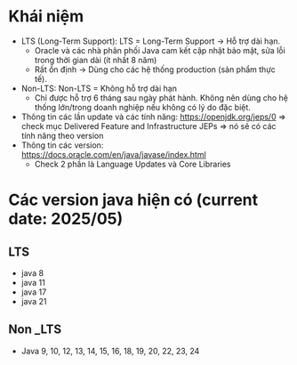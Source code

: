 # Khái niệm
- LTS (Long-Term Support): LTS = Long-Term Support → Hỗ trợ dài hạn.
  + Oracle và các nhà phân phối Java cam kết cập nhật bảo mật, sửa lỗi trong thời gian dài (ít nhất 8 năm)
  + Rất ổn định → Dùng cho các hệ thống production (sản phẩm thực tế).
- Non-LTS: Non-LTS = Không hỗ trợ dài hạn
  + Chỉ được hỗ trợ 6 tháng sau ngày phát hành. Không nên dùng cho hệ thống lớn/trong doanh nghiệp nếu không có lý do đặc biệt.
- Thông tin các lần update và các tính năng: https://openjdk.org/jeps/0 => check mục Delivered Feature and Infrastructure JEPs => nó sẽ có các tính năng theo version
- Thông tin các version: https://docs.oracle.com/en/java/javase/index.html
  + Check 2 phần là Language Updates và Core Libraries
# Các version java hiện có (current date: 2025/05)
## LTS
- java 8
- java 11
- java 17
- java 21

## Non _LTS
- Java 9, 10, 12, 13, 14, 15, 16, 18, 19, 20, 22, 23, 24
